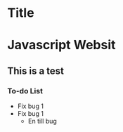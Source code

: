 # Title

# Javascript Websit

## This is a test

### To-do List


- Fix bug 1
- Fix bug 1
    - En till bug
